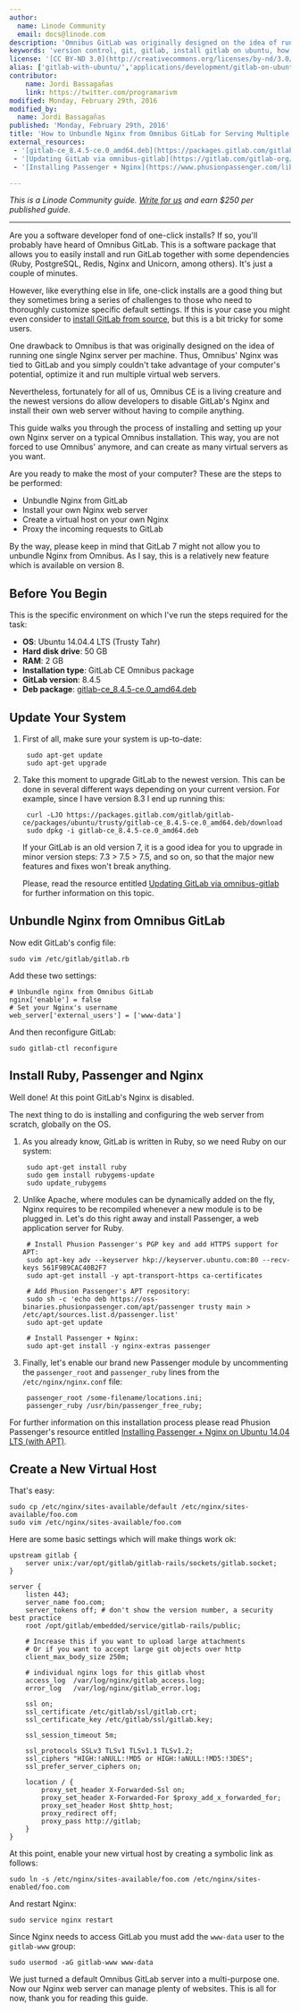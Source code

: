 ```yaml
---
author:
  name: Linode Community
  email: docs@linode.com
description: 'Omnibus GitLab was originally designed on the idea of running one single Nginx server per machine. However, the newest versions of Omnibus allow you to unbundle the default Nginx server and install and configure your own as you like. This way, you can run multiple virtual servers on one machine, which in some cases is synonymous of saving money.'
keywords: 'version control, git, gitlab, install gitlab on ubuntu, how to manage repositories with gitlab'
license: '[CC BY-ND 3.0](http://creativecommons.org/licenses/by-nd/3.0/us/)'
alias: ['gitlab-with-ubuntu/','applications/development/gitlab-on-ubuntu-14-04/']
contributor:
    name: Jordi Bassagañas
    link: https://twitter.com/programarivm
modified: Monday, February 29th, 2016
modified_by:
  name: Jordi Bassagañas
published: 'Monday, February 29th, 2016'
title: 'How to Unbundle Nginx from Omnibus GitLab for Serving Multiple Websites'
external_resources:
 - '[gitlab-ce_8.4.5-ce.0_amd64.deb](https://packages.gitlab.com/gitlab/gitlab-ce/packages/ubuntu/trusty/gitlab-ce_8.4.5-ce.0_amd64.deb)'
 - '[Updating GitLab via omnibus-gitlab](https://gitlab.com/gitlab-org/omnibus-gitlab/blob/master/doc/update.md)'
 - '[Installing Passenger + Nginx](https://www.phusionpassenger.com/library/install/nginx/install/oss/trusty/)'

---
```


*This is a Linode Community guide. [Write for us](/docs/contribute) and earn $250 per published guide.*

<hr>

Are you a software developer fond of one-click installs? If so, you'll probably have heard of Omnibus GitLab. This is a software package that allows you to easily install and run GitLab together with some dependencies (Ruby, PostgreSQL, Redis, Nginx and Unicorn, among others). It's just a couple of minutes.

However, like everything else in life, one-click installs are a good thing but they sometimes bring a series of challenges to those who need to thoroughly customize specific default settings. If this is your case you might even consider to [install GitLab from source](https://www.linode.com/docs/applications/development/how-to-install-and-configure-gitlab-on-ubuntu-14-04-trusty-tahr "How to Install and Configure GitLab on Ubuntu 14.04 (Trusty Tahr)"), but this is a bit tricky for some users.

One drawback to Omnibus is that was originally designed on the idea of running one single Nginx server per machine. Thus, Omnibus' Nginx was tied to GitLab and you simply couldn't take advantage of your computer's potential, optimize it and run multiple virtual web servers.

Nevertheless, fortunately for all of us, Omnibus CE is a living creature and the newest versions do allow developers to disable GitLab's Nginx and install their own web server without having to compile anything.

This guide walks you through the process of installing and setting up your own Nginx server on a typical Omnibus installation. This way, you are not forced to use Omnibus' anymore, and can create as many virtual servers as you want.

Are you ready to make the most of your computer? These are the steps to be performed:

- Unbundle Nginx from GitLab
- Install your own Nginx web server
- Create a virtual host on your own Nginx
- Proxy the incoming requests to GitLab

By the way, please keep in mind that GitLab 7 might not allow you to unbundle Nginx from Omnibus. As I say, this is a relatively new feature which is available on version 8.

## Before You Begin

This is the specific environment on which I've run the steps required for the task:

- **OS**: Ubuntu 14.04.4 LTS (Trusty Tahr)
- **Hard disk drive**: 50 GB
- **RAM**: 2 GB
- **Installation type**: GitLab CE Omnibus package
- **GitLab version**: 8.4.5
- **Deb package**: [gitlab-ce_8.4.5-ce.0_amd64.deb](https://packages.gitlab.com/gitlab/gitlab-ce/packages/ubuntu/trusty/gitlab-ce_8.4.5-ce.0_amd64.deb "gitlab-ce_8.4.5-ce.0_amd64.deb for Ubuntu 14.04.4 LTS (Trusty Tahr)")

## Update Your System

1. First of all, make sure your system is up-to-date:

		sudo apt-get update
		sudo apt-get upgrade

2. Take this moment to upgrade GitLab to the newest version. This can be done in several different ways depending on your current version. For example, since I have version 8.3 I end up running this:

		curl -LJO https://packages.gitlab.com/gitlab/gitlab-ce/packages/ubuntu/trusty/gitlab-ce_8.4.5-ce.0_amd64.deb/download
		sudo dpkg -i gitlab-ce_8.4.5-ce.0_amd64.deb

	 If your GitLab is an old version 7, it is a good idea for you to upgrade in minor version steps: 7.3 > 7.5 > 7.5, and so on, so that the major new features and fixes won't break anything.

   Please, read the resource entitled [Updating GitLab via omnibus-gitlab](https://gitlab.com/gitlab-org/omnibus-gitlab/blob/master/doc/update.md "Updating GitLab via omnibus-gitlab") for further information on this topic.

## Unbundle Nginx from Omnibus GitLab

Now edit GitLab's config file:

	sudo vim /etc/gitlab/gitlab.rb

Add these two settings:

	# Unbundle nginx from Omnibus GitLab
	nginx['enable'] = false
	# Set your Nginx's username
	web_server['external_users'] = ['www-data']

And then reconfigure GitLab:

	sudo gitlab-ctl reconfigure


## Install Ruby, Passenger and Nginx

Well done! At this point GitLab's Nginx is disabled.

The next thing to do is installing and configuring the web server from scratch, globally on the OS.

1. As you already know, GitLab is written in Ruby, so we need Ruby on our system:

		sudo apt-get install ruby
		sudo gem install rubygems-update
		sudo update_rubygems

2. Unlike Apache, where modules can be dynamically added on the fly, Nginx requires to be recompiled whenever a new module is to be plugged in. Let's do this right away and install Passenger, a web application server for Ruby.

		# Install Phusion Passenger's PGP key and add HTTPS support for APT:
		sudo apt-key adv --keyserver hkp://keyserver.ubuntu.com:80 --recv-keys 561F9B9CAC40B2F7
		sudo apt-get install -y apt-transport-https ca-certificates

		# Add Phusion Passenger's APT repository:
		sudo sh -c 'echo deb https://oss-binaries.phusionpassenger.com/apt/passenger trusty main > /etc/apt/sources.list.d/passenger.list'
		sudo apt-get update

		# Install Passenger + Nginx:
		sudo apt-get install -y nginx-extras passenger

3. Finally, let's enable our brand new Passenger module by uncommenting the `passenger_root` and `passenger_ruby` lines from the `/etc/nginx/nginx.conf` file:

		passenger_root /some-filename/locations.ini;
		passenger_ruby /usr/bin/passenger_free_ruby;

For further information on this installation process please read Phusion Passenger's resource entitled [Installing Passenger + Nginx on Ubuntu 14.04 LTS (with APT)](https://www.phusionpassenger.com/library/install/nginx/install/oss/trusty/ "Installing Passenger + Nginx").

## Create a New Virtual Host

That's easy:

	sudo cp /etc/nginx/sites-available/default /etc/nginx/sites-available/foo.com
	sudo vim /etc/nginx/sites-available/foo.com

Here are some basic settings which will make things work ok:

	upstream gitlab {
       	server unix:/var/opt/gitlab/gitlab-rails/sockets/gitlab.socket;
	}

	server {
       	listen 443;
		server_name foo.com;
		server_tokens off; # don't show the version number, a security best practice
       	root /opt/gitlab/embedded/service/gitlab-rails/public;

        # Increase this if you want to upload large attachments
        # Or if you want to accept large git objects over http
        client_max_body_size 250m;

        # individual nginx logs for this gitlab vhost
        access_log  /var/log/nginx/gitlab_access.log;
        error_log   /var/log/nginx/gitlab_error.log;

        ssl on;
        ssl_certificate /etc/gitlab/ssl/gitlab.crt;
        ssl_certificate_key /etc/gitlab/ssl/gitlab.key;

        ssl_session_timeout 5m;

       	ssl_protocols SSLv3 TLSv1 TLSv1.1 TLSv1.2;
       	ssl_ciphers "HIGH:!aNULL:!MD5 or HIGH:!aNULL:!MD5:!3DES";
       	ssl_prefer_server_ciphers on;

        location / {
			proxy_set_header X-Forwarded-Ssl on;
            proxy_set_header X-Forwarded-For $proxy_add_x_forwarded_for;
			proxy_set_header Host $http_host;
			proxy_redirect off;
			proxy_pass http://gitlab;
		}
	}

At this point, enable your new virtual host by creating a symbolic link as follows:

	sudo ln -s /etc/nginx/sites-available/foo.com /etc/nginx/sites-enabled/foo.com

And restart Nginx:

	sudo service nginx restart

Since Nginx needs to access GitLab you must add the `www-data` user to the `gitlab-www` group:

	sudo usermod -aG gitlab-www www-data

We just turned a default Omnibus GitLab server into a multi-purpose one. Now our Nginx web server can manage plenty of websites. This is all for now, thank you for reading this guide.
